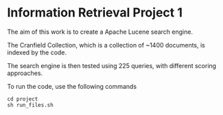 # Information Retrieval Project 1

The aim of this work is to create a Apache Lucene search engine.

The Cranfield Collection, which is a collection of ~1400 documents, is indexed by the code.

The search engine is then tested using 225 queries, with different scoring approaches.

To run the code, use the following commands

```
cd project
sh run_files.sh
```

